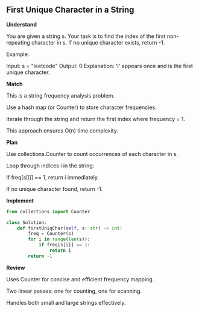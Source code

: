 ## First Unique Character in a String

**Understand**

You are given a string s.
Your task is to find the index of the first non-repeating character in s.
If no unique character exists, return -1.

Example:

Input: s = "leetcode"
Output: 0
Explanation: 'l' appears once and is the first unique character.

**Match**

This is a string frequency analysis problem.

Use a hash map (or Counter) to store character frequencies.

Iterate through the string and return the first index where frequency = 1.

This approach ensures O(n) time complexity.

**Plan**

Use collections.Counter to count occurrences of each character in s.

Loop through indices i in the string:

If freq[s[i]] == 1, return i immediately.

If no unique character found, return -1.

**Implement**

```py
from collections import Counter

class Solution:
    def firstUniqChar(self, s: str) -> int:
        freq = Counter(s)
        for i in range(len(s)):
            if freq[s[i]] == 1:
                return i
        return -1
```

**Review**

Uses Counter for concise and efficient frequency mapping.

Two linear passes: one for counting, one for scanning.

Handles both small and large strings effectively.
